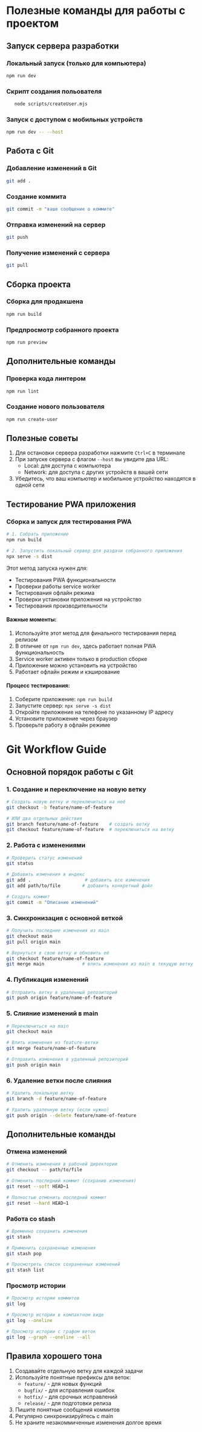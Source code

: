 # Полезные команды для работы с проектом

## Запуск сервера разработки

### Локальный запуск (только для компьютера)
```bash
npm run dev
```
### Скрипт создания польователя
```bash
   node scripts/createUser.mjs
```

### Запуск с доступом с мобильных устройств
```bash
npm run dev -- --host
```

## Работа с Git

### Добавление изменений в Git
```bash
git add .
```

### Создание коммита
```bash
git commit -m "ваше сообщение о коммите"
```

### Отправка изменений на сервер
```bash
git push
```

### Получение изменений с сервера
```bash
git pull
```

## Сборка проекта

### Сборка для продакшена
```bash
npm run build
```

### Предпросмотр собранного проекта
```bash
npm run preview
```

## Дополнительные команды

### Проверка кода линтером
```bash
npm run lint
```

### Создание нового пользователя
```bash
npm run create-user
```

## Полезные советы

1. Для остановки сервера разработки нажмите `Ctrl+C` в терминале
2. При запуске сервера с флагом `--host` вы увидите два URL:
   - Local: для доступа с компьютера
   - Network: для доступа с других устройств в вашей сети
3. Убедитесь, что ваш компьютер и мобильное устройство находятся в одной сети 

## Тестирование PWA приложения

### Сборка и запуск для тестирования PWA
```bash
# 1. Собрать приложение
npm run build

# 2. Запустить локальный сервер для раздачи собранного приложения
npx serve -s dist
```

Этот метод запуска нужен для:
- Тестирования PWA функциональности
- Проверки работы service worker
- Тестирования офлайн режима
- Проверки установки приложения на устройство
- Тестирования производительности

#### Важные моменты:
1. Используйте этот метод для финального тестирования перед релизом
2. В отличие от `npm run dev`, здесь работает полная PWA функциональность
3. Service worker активен только в production сборке
4. Приложение можно установить на устройство
5. Работает офлайн режим и кэширование

#### Процесс тестирования:
1. Соберите приложение: `npm run build`
2. Запустите сервер: `npx serve -s dist`
3. Откройте приложение на телефоне по указанному IP адресу
4. Установите приложение через браузер
5. Проверьте работу в офлайн режиме 

# Git Workflow Guide

## Основной порядок работы с Git

### 1. Создание и переключение на новую ветку
```bash
# Создать новую ветку и переключиться на неё
git checkout -b feature/name-of-feature

# ИЛИ два отдельных действия
git branch feature/name-of-feature    # создать ветку
git checkout feature/name-of-feature  # переключиться на ветку
```

### 2. Работа с изменениями
```bash
# Проверить статус изменений
git status

# Добавить изменения в индекс
git add .                    # добавить все изменения
git add path/to/file        # добавить конкретный файл

# Создать коммит
git commit -m "Описание изменений"
```

### 3. Синхронизация с основной веткой
```bash
# Получить последние изменения из main
git checkout main
git pull origin main

# Вернуться в свою ветку и обновить её
git checkout feature/name-of-feature
git merge main              # влить изменения из main в текущую ветку
```

### 4. Публикация изменений
```bash
# Отправить ветку в удаленный репозиторий
git push origin feature/name-of-feature
```

### 5. Слияние изменений в main
```bash
# Переключиться на main
git checkout main

# Влить изменения из feature-ветки
git merge feature/name-of-feature

# Отправить изменения в удаленный репозиторий
git push origin main
```

### 6. Удаление ветки после слияния
```bash
# Удалить локальную ветку
git branch -d feature/name-of-feature

# Удалить удаленную ветку (если нужно)
git push origin --delete feature/name-of-feature
```

## Дополнительные команды

### Отмена изменений
```bash
# Отменить изменения в рабочей директории
git checkout -- path/to/file

# Отменить последний коммит (сохранив изменения)
git reset --soft HEAD~1

# Полностью отменить последний коммит
git reset --hard HEAD~1
```

### Работа со stash
```bash
# Временно сохранить изменения
git stash

# Применить сохраненные изменения
git stash pop

# Просмотреть список сохраненных изменений
git stash list
```

### Просмотр истории
```bash
# Просмотр истории коммитов
git log

# Просмотр истории в компактном виде
git log --oneline

# Просмотр истории с графом веток
git log --graph --oneline --all
```

## Правила хорошего тона

1. Создавайте отдельную ветку для каждой задачи
2. Используйте понятные префиксы для веток:
   - `feature/` - для новых функций
   - `bugfix/` - для исправления ошибок
   - `hotfix/` - для срочных исправлений
   - `release/` - для подготовки релиза
3. Пишите понятные сообщения коммитов
4. Регулярно синхронизируйтесь с main
5. Не храните незакоммиченные изменения долгое время 
